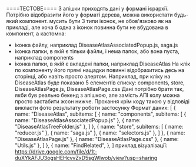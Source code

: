 ====ТЕСТОВЕ====
З апішки приходять дані у формані ієрархії. Потрібно відобразити його у форматі дерева, можна використати будь-який компонент.
мусить бути 3 типи іконок, не обов'язково як на прикладі, але хоча б одна з іконок повинна бути не вбудована в компонент, а кастомна:
- іконка файлу, наприклад DiseaseAtlasAssociatedPopup.js, saga.js
- іконка папки, в якій є тільки файли, і нема папок, або вона пуста, наприклад components
- іконка папки, в якій є вкладені папки, наприклад DiseaseAtlas
На клік по компоненту його прямі нащадки повинні відобразитись десь на сторінці, або навіть просто алертом. Наприклад, при кліку на DiseaseAtlas буде показано 5 елементів списку: components, store, DiseaseAtlasPage.js, DiseaseAtlasPage.css
Дані потрібно брати так, якби був реально бекенд з апішкою, але замість АПІ колу можна просто застабити жсон нижче.
Прохання крім коду такою у відповіді викласти фото результату роботи застосунку
Формат даних:
[
{
name: "DiseaseAtlas",
subitems: [
{
name: "components",
subitems: [
{
name: "DiseaseAtlasAssociatedPopup.js"
},
{
name: "DiseaseAtlasTreeFolder.js"
},
]
},
{
name: "store",
subitems: [
{
name: "reducer.js"
},
{
name: "saga.js"
},
{
name: "selectors.js"
},
]
},
{
name: "DiseaseAtlasPage.js"
},
{
name: "DiseaseAtlasPage.css"
},
{
name: "Utils.js"
},
]
},
{
name: "FindRelated",
},
]
приклад візуалізації: https://drive.google.com/file/d/1t-duXYkAFJU3ogsHEHcvvZxD5sgWIwob/view?usp=sharing
